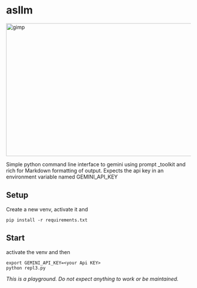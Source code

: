 # asllm #
<img width="668" height="363" alt="gimp" src="https://github.com/user-attachments/assets/2180aebf-3b07-40dc-965f-76632c83b10a" />

Simple python command line interface to gemini using prompt _toolkit and rich for Markdown formatting of output.
Expects the api key in an environment variable named GEMINI_API_KEY

## Setup
Create a new venv, activate it and
```
pip install -r requirements.txt
```
## Start
activate the venv and then
```
export GEMINI_API_KEY=<your Api KEY>
python repl3.py
```
*This is a playground. Do not expect anything to work or be maintained.*

